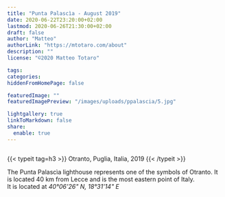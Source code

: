```yaml
---
title: "Punta Palascìa - August 2019"
date: 2020-06-22T23:20:00+02:00
lastmod: 2020-06-26T21:30:00+02:00
draft: false
author: "Matteo"
authorLink: "https://mtotaro.com/about"
description: ""
license: "©2020 Matteo Totaro"

tags:
categories:
hiddenFromHomePage: false

featuredImage: ""
featuredImagePreview: "/images/uploads/ppalascia/5.jpg"

lightgallery: true
linkToMarkdown: false
share:
  enable: true
---
```


<div class="container-fluid">
    <div class="ratio-box fade-box">
        <figure>
          <a class="lightgallery" 
                  href=/images/uploads/ppalascia/6HD.jpg
                  title=""
                  data-thumbnail=/images/uploads/ppalascia/6.jpg
                  data-sub-html="">
                  <img class="lazyload blur-up"
                      src=/svg/loading/normal.svg
                      data-src=/images/uploads/ppalascia/6HD.jpg
                      data-sizes=auto
                      alt=""></a>
        </figure>
        {{< typeit tag=h3 >}} Otranto, Puglia, Italia, 2019 {{< /typeit >}}
        <p>
        The Punta Palascìa lighthouse represents one of the symbols of Otranto. It is located 40 km from Lecce and is the most eastern point of Italy.<br>It is located at <i> 40°06'26" N, 18°31'14" E</i></p>
        <figure>
          <a class="lightgallery" 
                  href=/images/uploads/ppalascia/4HD.jpg
                  title=""
                  data-thumbnail=/images/uploads/ppalascia/4.jpg
                  data-sub-html="">
                  <img class="lazyload blur-up"
                      src=/svg/loading/normal.svg
                      data-src=/images/uploads/ppalascia/4HD.jpg
                      data-sizes=auto
                      alt=""></a>
              <figcaption class=image-caption style="text-align:center">
                <code></code>
              </figcaption>
        </figure>
        <figure>
          <a class="lightgallery" 
                  href=/images/uploads/ppalascia/5HD.jpg
                  title=""
                  data-thumbnail=/images/uploads/ppalascia/5.jpg
                  data-sub-html="">
                  <img class="lazyload blur-up"
                       src=/svg/loading/normal.svg
                       data-src=/images/uploads/ppalascia/5HD.jpg
                       data-sizes=auto
                       alt=""></a>
              <figcaption class=image-caption style="text-align:center">
                <code></code>
              </figcaption>
          </figure>
        <figure>
          <a class="lightgallery" 
                  href=/images/uploads/ppalascia/3HD.jpg
                  title=""
                  data-thumbnail=/images/uploads/ppalascia/3.jpg
                  data-sub-html="">
                  <img class="lazyload blur-up"
                      src=/svg/loading/normal.svg
                      data-src=/images/uploads/ppalascia/3HD.jpg
                      data-sizes=auto
                      alt=""></a>
              <figcaption class=image-caption style="text-align:center">
                <code></code>
              </figcaption>
        </figure>
        <figure>
          <a class="lightgallery" 
                  href=/images/uploads/ppalascia/1HD.jpg
                  title=""
                  data-thumbnail=/images/uploads/ppalascia/1.jpg
                  data-sub-html="">
                  <img class="lazyload blur-up"
                      src=/svg/loading/normal.svg
                      data-src=/images/uploads/ppalascia/1HD.jpg
                      data-sizes=auto
                      alt=""></a>
              <figcaption class=image-caption style="text-align:center">
                <code></code>
              </figcaption>
        </figure>
 </div>
</div>